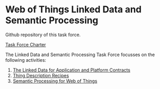 Web of Things Linked Data and Semantic Processing
=================================================

Github repository of this task force.

[Task Force Charter](https://github.com/w3c/wot/blob/master/linked-data/TF-LD_charter.md)

The Linked Data and Semantic Processing Task Force focusses on the following activities:
1) [The Linked Data for Application and Platform Contracts]()
2) [Thing Description Recipes]()
3) [Semantic Processing for Web of Things]()
